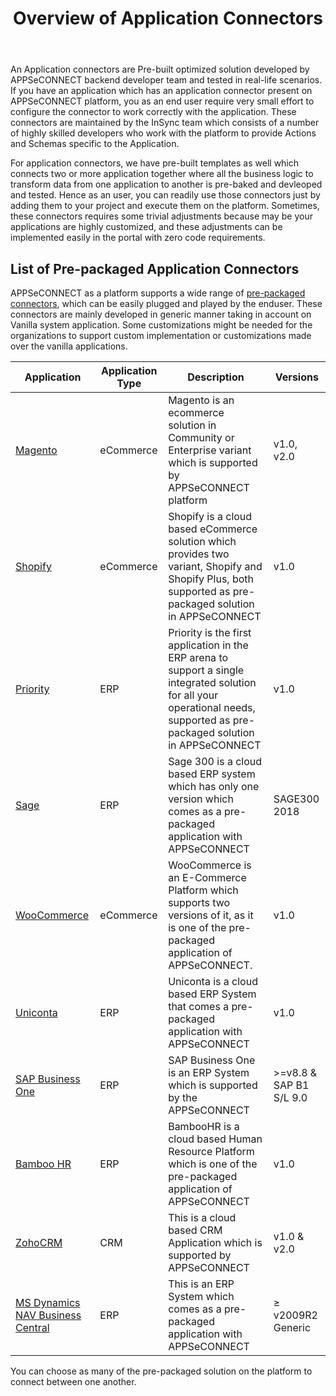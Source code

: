 ﻿---
title: "Overview of Application Connectors"
toc: true
tag: developers
category: "Connectors"
menus: 
    Connectors :
        title: "Application"
        weight: 5
        icon: fa fa-file-word-o
        identifier: applicationconnector
---

An Application connectors are Pre-built optimized solution developed by APPSeCONNECT backend developer team and tested 
in real-life scenarios. If you have an application which has an application connector present on APPSeCONNECT platform,
you as an end user require very small effort to configure the connector to work correctly with the application. These connectors are 
maintained by the InSync team which consists of a number of highly skilled developers who work with the platform
to provide Actions and Schemas specific to the Application.

For application connectors, we have pre-built templates as well which connects two or more application together
where all the business logic to transform data from one application to another is pre-baked and devleoped and tested. 
Hence as an user, you can readily use those connectors just by adding them to your project and execute them on the platform.
Sometimes, these connectors requires some trivial adjustments because may be your applications are highly customized, and these 
adjustments can be implemented easily in the portal with zero code requirements.

## List of Pre-packaged Application Connectors

APPSeCONNECT as a platform supports a wide range of [pre-packaged connectors](/configuring%20appseconnect/configurations/#process-of-choosing-app), which can be easily plugged and played 
by the enduser. These connectors are mainly developed in generic manner taking in account on Vanilla system application. Some 
customizations might be needed for the organizations to support custom implementation or customizations made over the vanilla applications. 

|Application|Application Type|Description|Versions|
|---|--|------|-----|
|[Magento](/connectors/Magento2/)|eCommerce|Magento is an ecommerce solution in Community or Enterprise variant which is supported by APPSeCONNECT platform| v1.0, v2.0|
|[Shopify](/connectors/Shopify/)|eCommerce|Shopify is a cloud based eCommerce solution which provides two variant, Shopify and Shopify Plus, both supported as pre-packaged solution in APPSeCONNECT|v1.0|
|[Priority](/connectors/Priority/)|ERP|Priority is the first application in the ERP arena to support a single integrated solution for all your operational needs, supported as pre-packaged solution in APPSeCONNECT|v1.0|
|[Sage](/connectors/sage300/)|ERP|Sage 300 is a cloud based ERP system which has only one version which comes as a pre-packaged application with APPSeCONNECT|SAGE300 2018|
|[WooCommerce](/connectors/woocommerce/)|eCommerce|WooCommerce is an E-Commerce Platform which supports two versions of it, as it is one of the pre-packaged application of APPSeCONNECT. |v1.0|
|[Uniconta](/connectors/uniconta/)|ERP|Uniconta is a cloud based ERP System that comes a pre-packaged application with APPSeCONNECT|v1.0|
|[SAP Business One](/connectors/sap-business-one/)|ERP|SAP Business One is an ERP System which is supported by the APPSeCONNECT|>=v8.8 & SAP B1 S/L 9.0|
|[Bamboo HR](/connectors/bamboohr/)|ERP|BambooHR is a cloud based Human Resource Platform which is one of the pre-packaged application of APPSeCONNECT|v1.0|
|[ZohoCRM](/connectors/zohocrmv2/)|CRM|This is a cloud based CRM Application which is supported by APPSeCONNECT|v1.0 & v2.0|
|[MS Dynamics NAV Business Central](/connectors/Dynamicsnav/)|ERP|This is an ERP System which comes as a pre-packaged application with APPSeCONNECT|≥ v2009R2 Generic|

You can choose as many of the pre-packaged solution on the platform to connect between one another. 